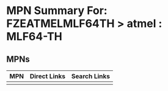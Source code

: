 



# MPN Summary For: FZEATMELMLF64TH > atmel : MLF64-TH

## MPNs
  

|MPN|Direct Links|Search Links|
| :--- | :--- | :--- |
||||
